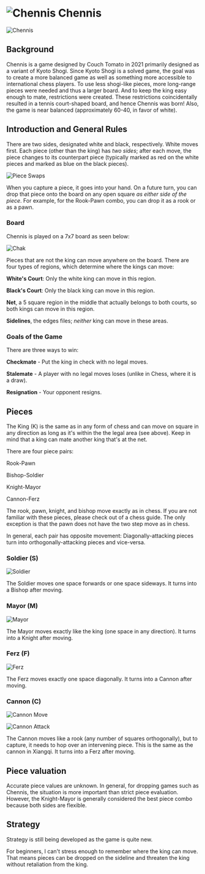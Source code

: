 # ![Chennis](https://github.com/gbtami/pychess-variants/blob/master/static/icons/Chennis.svg) Chennis

![Chennis](https://github.com/gbtami/pychess-variants/blob/master/static/images/ChennisGuide/Chennis.png)

## Background

Chennis is a game designed by Couch Tomato in 2021 primarily designed as a variant of Kyoto Shogi. Since Kyoto Shogi is a solved game, the goal was to create a more balanced game as well as something more accessible to international chess players. To use less shogi-like pieces, more long-range pieces were needed and thus a larger board. And to keep the king easy enough to mate, restrictions were created. These restrictions coincidentally resulted in a tennis court-shaped board, and hence Chennis was born! Also, the game is near balanced (approximately 60-40, in favor of white).

## Introduction and General Rules

There are two sides, designated white and black, respectively. White moves first. Each piece (other than the king) has *two sides*; after each move, the piece changes to its counterpart piece (typically marked as red on the white pieces and marked as blue on the black pieces).

![Piece Swaps](https://github.com/gbtami/pychess-variants/blob/master/static/images/ChennisGuide/Swap.png)

When you capture a piece, it goes into your hand. On a future turn, you can drop that piece onto the board on any open square *as either side of the piece*. For example, for the Rook-Pawn combo, you can drop it as a rook or as a pawn.

### Board

Chennis is played on a 7x7 board as seen below:

![Chak](https://github.com/gbtami/pychess-variants/blob/master/static/images/ChennisGuide/ChennisCourt.png)

Pieces that are not the king can move anywhere on the board. There are four types of regions, which determine where the kings can move:

**White's Court**: Only the white king can move in this region.

**Black's Court**: Only the black king can move in this region.

**Net**, a 5 square region in the middle that actually belongs to both courts, so both kings can move in this region.

**Sidelines**, the edges files; *neither* king can move in these areas.

### Goals of the Game

There are three ways to win:

**Checkmate** - Put the king in check with no legal moves.

**Stalemate** - A player with no legal moves loses (unlike in Chess, where it is a draw). 

**Resignation** - Your opponent resigns.

## Pieces

The King (K) is the same as in any form of chess and can move on square in any direction as long as it's within the the legal area (see above). Keep in mind that a king can mate another king that's at the net.

There are four piece pairs:

Rook-Pawn

Bishop-Soldier

Knight-Mayor

Cannon-Ferz

The rook, pawn, knight, and bishop move exactly as in chess. If you are not familiar with these pieces, please check out of a chess guide. The only exception is that the pawn does not have the two step move as in chess.

In general, each pair has opposite movement: Diagonally-attacking pieces turn into orthogonally-attacking pieces and vice-versa.

### Soldier (S)
![Soldier](https://github.com/gbtami/pychess-variants/blob/master/static/images/ChennisGuide/Soldier.png)

The Soldier moves one space forwards or one space sideways. It turns into a Bishop after moving.

### Mayor (M)
![Mayor](https://github.com/gbtami/pychess-variants/blob/master/static/images/ChennisGuide/Mayor.png)

The Mayor moves exactly like the king (one space in any direction). It turns into a Knight after moving.

### Ferz (F)
![Ferz](https://github.com/gbtami/pychess-variants/blob/master/static/images/ChennisGuide/Ferz.png)

The Ferz moves exactly one space diagonally. It turns into a Cannon after moving.

### Cannon (C)
![Cannon Move](https://github.com/gbtami/pychess-variants/blob/master/static/images/ChennisGuide/CannonMove.png)

![Cannon Attack](https://github.com/gbtami/pychess-variants/blob/master/static/images/ChennisGuide/CannonAttack.png)

The Cannon moves like a rook (any number of squares orthogonally), but to capture, it needs to hop over an intervening piece. This is the same as the cannon in Xiangqi. It turns into a Ferz after moving.

## Piece valuation

Accurate piece values are unknown. In general, for dropping games such as Chennis, the situation is more important than strict piece evaluation. However, the Knight-Mayor is generally considered the best piece combo because both sides are flexible.

## Strategy 

Strategy is still being developed as the game is quite new.

For beginners, I can't stress enough to remember where the king can move. That means pieces can be dropped on the sideline and threaten the king without retaliation from the king.
